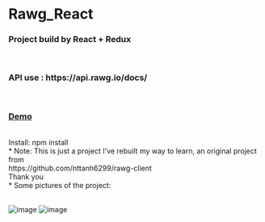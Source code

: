 # Rawg_React
<h3>Project build by React + Redux</h3></br>
<h3>API use : https://api.rawg.io/docs/</h3></br>
<h3><a href="https://lvnhan2297.github.io/app_2/#/games">Demo</a></br></h3></br>
Install: npm install </br>
* Note: 
This is just a project I've rebuilt my way to learn, an original project from </br>
https://github.com/nttanh6299/rawg-client </br>
Thank you</br>
* Some pictures of the project:
</br></br>

![image](https://user-images.githubusercontent.com/76992452/106693802-ca515a00-6609-11eb-9e85-43800b0d5702.png)
![image](https://user-images.githubusercontent.com/76992452/106693861-e94fec00-6609-11eb-9307-78be0da93eb3.png)
